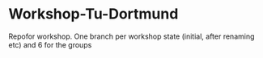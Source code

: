 # Workshop-Tu-Dortmund
Repofor workshop. One branch per workshop state (initial, after renaming etc) and 6 for the groups
